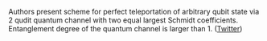
Authors present scheme for perfect teleportation of arbitrary qubit state via 2 qudit quantum channel with two equal largest Schmidt coefficients. Entanglement degree of the quantum channel is larger than 1. ([Twitter](https://twitter.com/JoshuahHeath/status/1351635128951439370))
